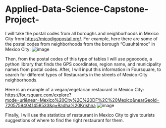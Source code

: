 # Applied-Data-Science-Capstone-Project-

I will take the postal codes from all boroughs and neighborhoods in Mexico City from https://micodigopostal.org/. 
For example, here there are some of the postal codes from neighborhoods from the borough “Cuauhtémoc” in Mexico City:
![image](https://user-images.githubusercontent.com/40398251/126818328-bea08683-5384-4436-bd13-446ad55ad8e4.png)

Then, from the postal codes of this type of tables I will use pgeocode, a python library that finds the GPS coordinates, 
region name, and municipality names from postal codes. After, I will input this information in Foursquare, 
to search for different types of Restaurants in the streets of Mexico-City neighborhoods.  

Here is an example of a vegan/vegetarian restaurant in Mexico City:
https://foursquare.com/explore?mode=url&near=Mexico%20City%2C%20DF%2C%20Mexico&nearGeoId=72057594041458533&q=Radha%20Krishna 
![image](https://user-images.githubusercontent.com/40398251/126818440-2473bf2c-5752-46bd-9d5a-5075dae89c44.png)

Finally, I will use the statistics of restaurant in Mexico City to give tourists suggestions of where to find the right restaurant for them. 
